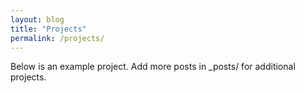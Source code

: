 ```yaml
---
layout: blog
title: "Projects"
permalink: /projects/
---
```


Below is an example project. Add more posts in _posts/ for additional projects.
